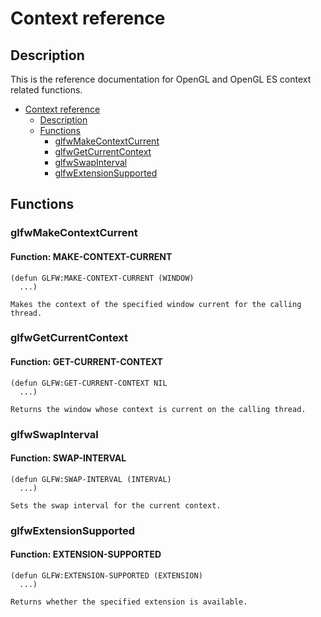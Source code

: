 <h1 id="header:GLFW:CONTEXT-REFERENCE-HEADER">Context reference</h1>

<h2 id="header:ADP:HEADERTAG10">Description</h2>

This is the reference documentation for OpenGL and OpenGL ES context related functions\.

* <a href="/docs/api/context.md#header:GLFW:CONTEXT-REFERENCE-HEADER">Context reference</a>
  * <a href="/docs/api/context.md#header:ADP:HEADERTAG10">Description</a>
  * <a href="/docs/api/context.md#header:ADP:HEADERTAG11">Functions</a>
    * <a href="/docs/api/context.md#header:ADP:HEADERTAG12">glfwMakeContextCurrent</a>
    * <a href="/docs/api/context.md#header:ADP:HEADERTAG13">glfwGetCurrentContext</a>
    * <a href="/docs/api/context.md#header:ADP:HEADERTAG14">glfwSwapInterval</a>
    * <a href="/docs/api/context.md#header:ADP:HEADERTAG15">glfwExtensionSupported</a>

<h2 id="header:ADP:HEADERTAG11">Functions</h2>

<h3 id="header:ADP:HEADERTAG12">glfwMakeContextCurrent</h3>

<h4 id="function:GLFW:MAKE-CONTEXT-CURRENT">Function: MAKE-CONTEXT-CURRENT</h4>

```Lisp
(defun GLFW:MAKE-CONTEXT-CURRENT (WINDOW)
  ...)
```

````
Makes the context of the specified window current for the calling thread.
````

<h3 id="header:ADP:HEADERTAG13">glfwGetCurrentContext</h3>

<h4 id="function:GLFW:GET-CURRENT-CONTEXT">Function: GET-CURRENT-CONTEXT</h4>

```Lisp
(defun GLFW:GET-CURRENT-CONTEXT NIL
  ...)
```

````
Returns the window whose context is current on the calling thread.
````

<h3 id="header:ADP:HEADERTAG14">glfwSwapInterval</h3>

<h4 id="function:GLFW:SWAP-INTERVAL">Function: SWAP-INTERVAL</h4>

```Lisp
(defun GLFW:SWAP-INTERVAL (INTERVAL)
  ...)
```

````
Sets the swap interval for the current context.
````

<h3 id="header:ADP:HEADERTAG15">glfwExtensionSupported</h3>

<h4 id="function:GLFW:EXTENSION-SUPPORTED">Function: EXTENSION-SUPPORTED</h4>

```Lisp
(defun GLFW:EXTENSION-SUPPORTED (EXTENSION)
  ...)
```

````
Returns whether the specified extension is available.
````

